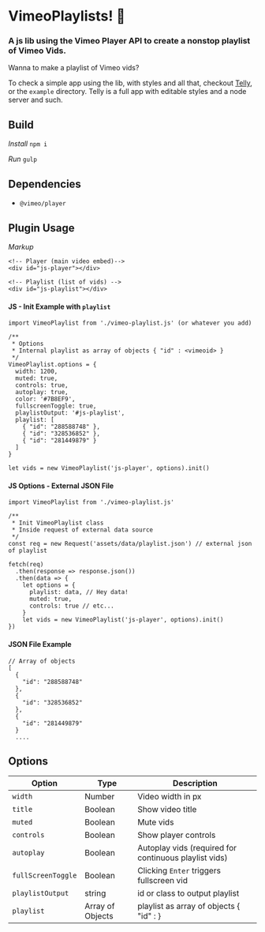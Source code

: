 # VimeoPlaylists! 📼

### A js lib using the Vimeo Player API to create a nonstop playlist of Vimeo Vids.

Wanna to make a playlist of Vimeo vids?

To check a simple app using the lib, with styles and all that, checkout [Telly](https://github.com/stephenscaff/telly), or the `example` directory. Telly is a full app with editable styles and a node server and such.


## Build

_Install_
`npm i`

_Run_
`gulp`


## Dependencies
- `@vimeo/player`


## Plugin Usage

*Markup*

```
<!-- Player (main video embed)-->
<div id="js-player"></div>

<!-- Playlist (list of vids) -->
<div id="js-playlist"></div>
```

#### JS - Init Example with `playlist`

```
import VimeoPlaylist from './vimeo-playlist.js' (or whatever you add)

/**
 * Options
 * Internal playlist as array of objects { "id" : <vimeoid> }
 */
VimeoPlaylist.options = {
  width: 1200,
  muted: true,
  controls: true,
  autoplay: true,
  color: '#7B8EF9',
  fullscreenToggle: true,
  playlistOutput: '#js-playlist',
  playlist: [
    { "id": "288588748" },
    { "id": "328536852" },
    { "id": "281449879" }
  ]
}

let vids = new VimeoPlaylist('js-player', options).init()
```

#### JS Options - External JSON File
```
import VimeoPlaylist from './vimeo-playlist.js'

/**
 * Init VimeoPlaylist class
 * Inside request of external data source
 */
const req = new Request('assets/data/playlist.json') // external json of playlist

fetch(req)
  .then(response => response.json())
  .then(data => {
    let options = {
      playlist: data, // Hey data!
      muted: true,
      controls: true // etc...
    }
    let vids = new VimeoPlaylist('js-player', options).init()
})
```

#### JSON File Example

```
// Array of objects
[
  {
    "id": "288588748"
  },
  {
    "id": "328536852"
  },
  {
    "id": "281449879"
  }
  ....
```


## Options

| Option | Type | Description |
| --- | --- | --- |
| `width` | Number | Video width in px |
| `title` | Boolean | Show video title |
| `muted` | Boolean | Mute vids |
| `controls` | Boolean | Show player controls |
| `autoplay` | Boolean | Autoplay vids (required for continuous playlist vids) |
| `fullScreenToggle` | Boolean | Clicking  `Enter` triggers fullscreen vid |
| `playlistOutput` | string | id or class to output playlist |
| `playlist` | Array of Objects | playlist as array of objects { "id" : <vimeoid> } |
